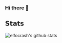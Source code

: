 ### Hi there 👋

## 𝗦𝘁𝗮𝘁𝘀

![elfocrash's github stats](https://github-readme-stats.vercel.app/api?username=AlvaroVasconcelos&show_icons=true&theme=dracula)

